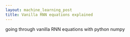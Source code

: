 ```yaml
---
layout: machine_learning_post
title: Vanilla RNN equations explained
---
```

going through vanilla RNN equations with python numpy